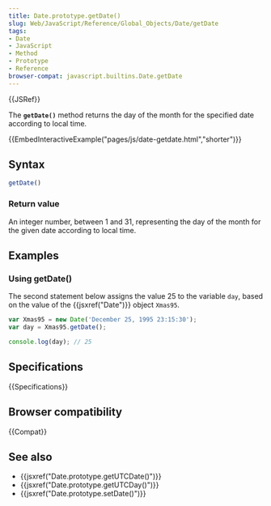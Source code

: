 ```yaml
---
title: Date.prototype.getDate()
slug: Web/JavaScript/Reference/Global_Objects/Date/getDate
tags:
- Date
- JavaScript
- Method
- Prototype
- Reference
browser-compat: javascript.builtins.Date.getDate
---
```

{{JSRef}}

The **`getDate()`** method returns the day of the month for the specified date
according to local time.

{{EmbedInteractiveExample("pages/js/date-getdate.html","shorter")}}

## Syntax

```js
getDate()
```

### Return value

An integer number, between 1 and 31, representing the day of the month for the
given date according to local time.

## Examples

### Using getDate()

The second statement below assigns the value 25 to the variable `day`, based on
the value of the {{jsxref("Date")}} object `Xmas95`.

```js
var Xmas95 = new Date('December 25, 1995 23:15:30');
var day = Xmas95.getDate();

console.log(day); // 25
```

## Specifications

{{Specifications}}

## Browser compatibility

{{Compat}}

## See also

- {{jsxref("Date.prototype.getUTCDate()")}}
- {{jsxref("Date.prototype.getUTCDay()")}}
- {{jsxref("Date.prototype.setDate()")}}
